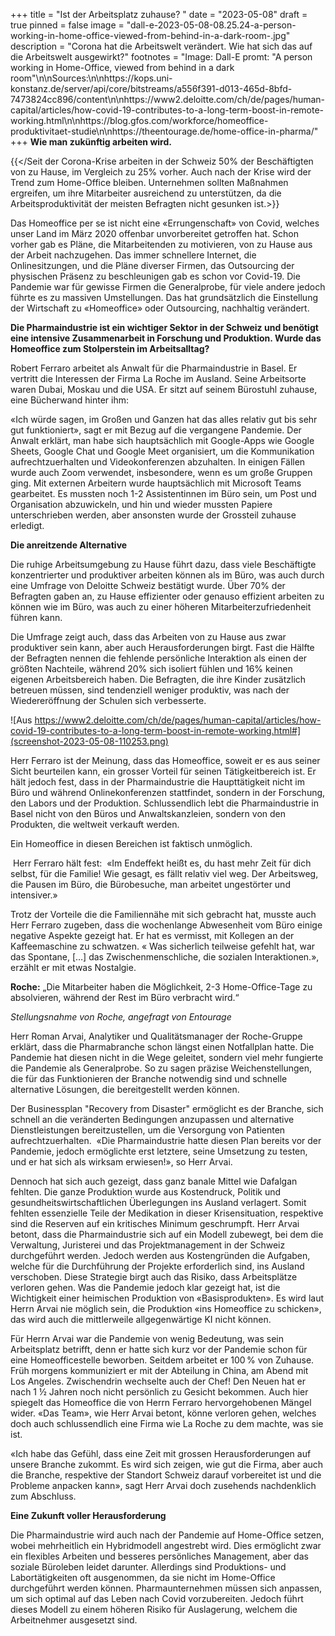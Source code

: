+++
title = "Ist der Arbeitsplatz zuhause? "
date = "2023-05-08"
draft = true
pinned = false
image = "dall-e-2023-05-08-08.25.24-a-person-working-in-home-office-viewed-from-behind-in-a-dark-room-.jpg"
description = "Corona hat die Arbeitswelt verändert. Wie hat sich das auf die Arbeitswelt ausgewirkt?"
footnotes = "Image: Dall-E promt: \"A person working in Home-Office, viewed from behind in a dark room\"\n\nSources:\n\nhttps://kops.uni-konstanz.de/server/api/core/bitstreams/a556f391-d013-465d-8bfd-7473824cc896/content\n\nhttps://www2.deloitte.com/ch/de/pages/human-capital/articles/how-covid-19-contributes-to-a-long-term-boost-in-remote-working.html\n\nhttps://blog.gfos.com/workforce/homeoffice-produktivitaet-studie\n\nhttps://theentourage.de/home-office-in-pharma/"
+++
**Wie man zukünftig arbeiten wird.**  

{{</Seit der Corona-Krise arbeiten in der Schweiz 50% der Beschäftigten von zu Hause, im Vergleich zu 25% vorher. Auch nach der Krise wird der Trend zum Home-Office bleiben. Unternehmen sollten Maßnahmen ergreifen, um ihre Mitarbeiter ausreichend zu unterstützen, da die Arbeitsproduktivität der meisten Befragten nicht gesunken ist.>}}

Das Homeoffice per se ist nicht eine «Errungenschaft» von Covid, welches unser Land im März 2020 offenbar unvorbereitet getroffen hat. Schon vorher gab es Pläne, die Mitarbeitenden zu motivieren, von zu Hause aus der Arbeit nachzugehen. Das immer schnellere Internet, die Onlinesitzungen, und die Pläne diverser Firmen, das Outsourcing der physischen Präsenz zu beschleunigen gab es schon vor Covid-19. Die Pandemie war für gewisse Firmen die Generalprobe, für viele andere jedoch führte es zu massiven Umstellungen. Das hat grundsätzlich die Einstellung der Wirtschaft zu «Homeoffice» oder Outsourcing, nachhaltig verändert. 

**Die Pharmaindustrie ist ein wichtiger Sektor in der Schweiz und benötigt eine intensive Zusammenarbeit in Forschung und Produktion. Wurde das Homeoffice zum Stolperstein im Arbeitsalltag?** 

Robert Ferraro arbeitet als Anwalt für die Pharmaindustrie in Basel. Er vertritt die Interessen der Firma La Roche im Ausland. Seine Arbeitsorte waren Dubai, Moskau und die USA. Er sitzt auf seinem Bürostuhl zuhause, eine Bücherwand hinter ihm: 

«Ich würde sagen, im Großen und Ganzen hat das alles relativ gut bis sehr gut funktioniert», sagt er mit Bezug auf die vergangene Pandemie. Der Anwalt erklärt, man habe sich hauptsächlich mit Google-Apps wie Google Sheets, Google Chat und Google Meet organisiert, um die Kommunikation aufrechtzuerhalten und Videokonferenzen abzuhalten. In einigen Fällen wurde auch Zoom verwendet, insbesondere, wenn es um große Gruppen ging. Mit externen Arbeitern wurde hauptsächlich mit Microsoft Teams gearbeitet. Es mussten noch 1-2 Assistentinnen im Büro sein, um Post und Organisation abzuwickeln, und hin und wieder mussten Papiere unterschrieben werden, aber ansonsten wurde der Grossteil zuhause erledigt.  

**Die anreitzende Alternative** 

Die ruhige Arbeitsumgebung zu Hause führt dazu, dass viele Beschäftigte konzentrierter und produktiver arbeiten können als im Büro, was auch durch eine Umfrage von Deloitte Schweiz bestätigt wurde. Über 70% der Befragten gaben an, zu Hause effizienter oder genauso effizient arbeiten zu können wie im Büro, was auch zu einer höheren Mitarbeiterzufriedenheit führen kann. 

Die Umfrage zeigt auch, dass das Arbeiten von zu Hause aus zwar produktiver sein kann, aber auch Herausforderungen birgt. Fast die Hälfte der Befragten nennen die fehlende persönliche Interaktion als einen der größten Nachteile, während 20% sich isoliert fühlen und 16% keinen eigenen Arbeitsbereich haben. Die Befragten, die ihre Kinder zusätzlich betreuen müssen, sind tendenziell weniger produktiv, was nach der Wiedereröffnung der Schulen sich verbesserte. 

![Aus https://www2.deloitte.com/ch/de/pages/human-capital/articles/how-covid-19-contributes-to-a-long-term-boost-in-remote-working.html#](screenshot-2023-05-08-110253.png)

Herr Ferraro ist der Meinung, dass das Homeoffice, soweit er es aus seiner Sicht beurteilen kann, ein grosser Vorteil für seinen Tätigkeitbereich ist. Er hält jedoch fest, dass in der Pharmaindustrie die Haupttätigkeit nicht im Büro und während Onlinekonferenzen stattfindet, sondern in der Forschung, den Labors und der Produktion. Schlussendlich lebt die Pharmaindustrie in Basel nicht von den Büros und Anwaltskanzleien, sondern von den Produkten, die weltweit verkauft werden. 

Ein Homeoffice in diesen Bereichen ist faktisch unmöglich.  

 Herr Ferraro hält fest:  «Im Endeffekt heißt es, du hast mehr Zeit für dich selbst, für die Familie! Wie gesagt, es fällt relativ viel weg. Der Arbeitsweg, die Pausen im Büro, die Bürobesuche, man arbeitet ungestörter und intensiver.» 

Trotz der Vorteile die die Familiennähe mit sich gebracht hat, musste auch Herr Ferraro zugeben, dass die wochenlange Abwesenheit vom Büro einige negative Aspekte gezeigt hat. Er hat es vermisst, mit Kollegen an der Kaffeemaschine zu schwatzen. « Was sicherlich teilweise gefehlt hat, war das Spontane, \[…] das Zwischenmenschliche, die sozialen Interaktionen.», erzählt er mit etwas Nostalgie. 

<!--StartFragment-->

**Roche:** „Die Mitarbeiter haben die Möglichkeit, 2-3 Home-Office-Tage zu absolvieren, während der Rest im Büro verbracht wird.“

*Stellungsnahme von Roche, angefragt von Entourage*

<!--EndFragment-->

Herr Roman Arvai, Analytiker und Qualitätsmanager der Roche-Gruppe erklärt, dass die Pharmabranche schon längst einen Notfallplan hatte. Die Pandemie hat diesen nicht in die Wege geleitet, sondern viel mehr fungierte die Pandemie als Generalprobe. So zu sagen präzise Weichenstellungen, die für das Funktionieren der Branche notwendig sind und schnelle alternative Lösungen, die bereitgestellt werden können.  

Der Businessplan "Recovery from Disaster" ermöglicht es der Branche, sich schnell an die veränderten Bedingungen anzupassen und alternative Dienstleistungen bereitzustellen, um die Versorgung von Patienten aufrechtzuerhalten.  «Die Pharmaindustrie hatte diesen Plan bereits vor der Pandemie, jedoch ermöglichte erst letztere, seine Umsetzung zu testen, und er hat sich als wirksam erwiesen!», so Herr Arvai. 

Dennoch hat sich auch gezeigt, dass ganz banale Mittel wie Dafalgan fehlten. Die ganze Produktion wurde aus Kostendruck, Politik und gesundheitswirtschaftlichen Überlegungen ins Ausland verlagert. Somit fehlten essenzielle Teile der Medikation in dieser Krisensituation, respektive sind die Reserven auf ein kritisches Minimum geschrumpft. Herr Arvai betont, dass die Pharmaindustrie sich auf ein Modell zubewegt, bei dem die Verwaltung, Juristerei und das Projektmanagement in der Schweiz durchgeführt werden. Jedoch werden aus Kostengründen die Aufgaben, welche für die Durchführung der Projekte erforderlich sind, ins Ausland verschoben. Diese Strategie birgt auch das Risiko, dass Arbeitsplätze verloren gehen. Was die Pandemie jedoch klar gezeigt hat, ist die Wichtigkeit einer heimischen Produktion von «Basisprodukten». Es wird laut Herrn Arvai nie möglich sein, die Produktion «ins Homeoffice zu schicken», das wird auch die mittlerweile allgegenwärtige KI nicht können. 

Für Herrn Arvai war die Pandemie von wenig Bedeutung, was sein Arbeitsplatz betrifft, denn er hatte sich kurz vor der Pandemie schon für eine Homeofficestelle beworben. Seitdem arbeitet er 100 % von Zuhause. Früh morgens kommuniziert er mit der Abteilung in China, am Abend mit Los Angeles. Zwischendrin wechselte auch der Chef! Den Neuen hat er nach 1 ½ Jahren noch nicht persönlich zu Gesicht bekommen. Auch hier spiegelt das Homeoffice die von Herrn Ferraro hervorgehobenen Mängel wider. «Das Team», wie Herr Arvai betont, könne verloren gehen, welches doch auch schlussendlich eine Firma wie La Roche zu dem machte, was sie ist. 

«Ich habe das Gefühl, dass eine Zeit mit grossen Herausforderungen auf unsere Branche zukommt. Es wird sich zeigen, wie gut die Firma, aber auch die Branche, respektive der Standort Schweiz darauf vorbereitet ist und die Probleme anpacken kann», sagt Herr Arvai doch zusehends nachdenklich zum Abschluss. 

**Eine Zukunft voller Herausforderung**

Die Pharmaindustrie wird auch nach der Pandemie auf Home-Office setzen, wobei mehrheitlich ein Hybridmodell angestrebt wird. Dies ermöglicht zwar ein flexibles Arbeiten und besseres persönliches Management, aber das soziale Büroleben leidet darunter. Allerdings sind Produktions- und Labortätigkeiten oft ausgenommen, da sie nicht im Home-Office durchgeführt werden können. Pharmaunternehmen müssen sich anpassen, um sich optimal auf das Leben nach Covid vorzubereiten. Jedoch führt dieses Modell zu einem höheren Risiko für Auslagerung, welchem die Arbeitnehmer ausgesetzt sind.
